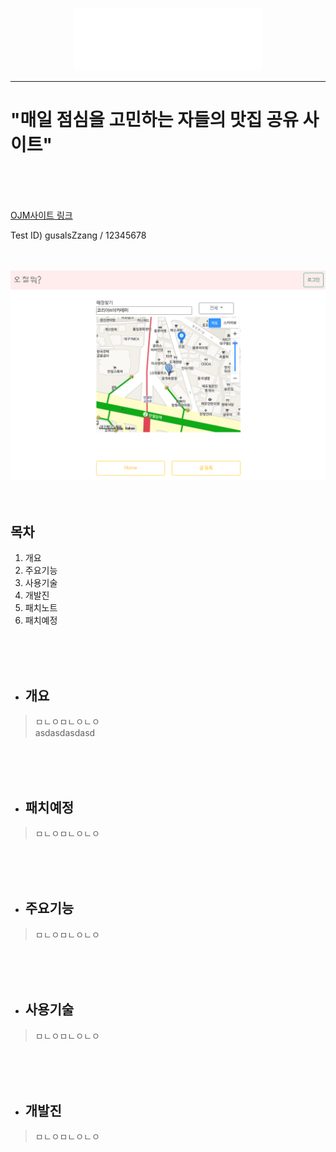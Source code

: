 <p align="center">
  <img src="/forReadme/img/ojm.png" width="300"></img>
</p>

---
# "매일 점심을 고민하는 자들의 맛집 공유 사이트"
<br>
<br>
<br>

[OJM사이트 링크](http://naver.com)
<br>

Test ID) gusalsZzang / 12345678
<br>
<br>
<br>

<img src="/forReadme/img/ojm_jsp.PNG"></img>
<br>
<br>
<br>

## 목차
1. 개요
2. 주요기능
3. 사용기술
4. 개발진
5. 패치노트
6. 패치예정

<br>
<br>
<br>

+ ## 개요
> ㅁㄴㅇㅁㄴㅇㄴㅇ<br>
> asdasdasdasd
<br>
<br>
<br>

+ ## 패치예정
>ㅁㄴㅇㅁㄴㅇㄴㅇ
<br>
<br>
<br>

+ ## 주요기능
>ㅁㄴㅇㅁㄴㅇㄴㅇ
<br>
<br>
<br>

+ ## 사용기술
>ㅁㄴㅇㅁㄴㅇㄴㅇ
<br>
<br>
<br>

+ ## 개발진
>ㅁㄴㅇㅁㄴㅇㄴㅇ
